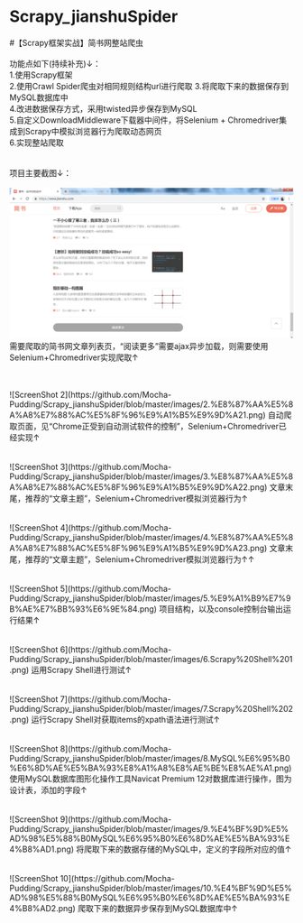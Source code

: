 # Scrapy_jianshuSpider
#【Scrapy框架实战】简书网整站爬虫</br>
</br>
功能点如下(持续补充)↓：</br>
1.使用Scrapy框架</br>
2.使用Crawl Spider爬虫对相同规则结构url进行爬取
3.将爬取下来的数据保存到MySQL数据库中</br>
4.改进数据保存方式，采用twisted异步保存到MySQL</br>
5.自定义DownloadMiddleware下载器中间件，将Selenium + Chromedriver集成到Scrapy中模拟浏览器行为爬取动态网页</br>
6.实现整站爬取</br>
</br>
</br>
项目主要截图↓：</br>
</br>
![ScreenShot 1](https://github.com/Mocha-Pudding/Scrapy_jianshuSpider/blob/master/images/1.%E7%AE%80%E4%B9%A6%E7%BD%91%E6%95%B4%E7%AB%99%E7%88%AC%E8%99%AB.png)   
需要爬取的简书网文章列表页，“阅读更多”需要ajax异步加载，则需要使用Selenium+Chromedriver实现爬取↑</br>
</br>

</br>
![ScreenShot 2](https://github.com/Mocha-Pudding/Scrapy_jianshuSpider/blob/master/images/2.%E8%87%AA%E5%8A%A8%E7%88%AC%E5%8F%96%E9%A1%B5%E9%9D%A21.png)   
自动爬取页面，见“Chrome正受到自动测试软件的控制”，Selenium+Chromedriver已经实现↑</br>
</br>

</br>
![ScreenShot 3](https://github.com/Mocha-Pudding/Scrapy_jianshuSpider/blob/master/images/3.%E8%87%AA%E5%8A%A8%E7%88%AC%E5%8F%96%E9%A1%B5%E9%9D%A22.png)   
文章末尾，推荐的“文章主题”，Selenium+Chromedriver模拟浏览器行为↑</br>
</br>

</br>
![ScreenShot 4](https://github.com/Mocha-Pudding/Scrapy_jianshuSpider/blob/master/images/4.%E8%87%AA%E5%8A%A8%E7%88%AC%E5%8F%96%E9%A1%B5%E9%9D%A23.png)   
文章末尾，推荐的“文章主题”，Selenium+Chromedriver模拟浏览器行为↑↑</br>
</br>

</br>
![ScreenShot 5](https://github.com/Mocha-Pudding/Scrapy_jianshuSpider/blob/master/images/5.%E9%A1%B9%E7%9B%AE%E7%BB%93%E6%9E%84.png)   
项目结构，以及console控制台输出运行结果↑</br>
</br>

</br>
![ScreenShot 6](https://github.com/Mocha-Pudding/Scrapy_jianshuSpider/blob/master/images/6.Scrapy%20Shell%201.png)   
运用Scrapy Shell进行测试↑</br>
</br>

</br>
![ScreenShot 7](https://github.com/Mocha-Pudding/Scrapy_jianshuSpider/blob/master/images/7.Scrapy%20Shell%202.png)   
运行Scrapy Shell对获取items的xpath语法进行测试↑</br>
</br>

</br>
![ScreenShot 8](https://github.com/Mocha-Pudding/Scrapy_jianshuSpider/blob/master/images/8.MySQL%E6%95%B0%E6%8D%AE%E5%BA%93%E8%A1%A8%E8%AE%BE%E8%AE%A1.png)   
使用MySQL数据库图形化操作工具Navicat Premium 12对数据库进行操作，图为设计表，添加的字段↑</br>
</br>

</br>
![ScreenShot 9](https://github.com/Mocha-Pudding/Scrapy_jianshuSpider/blob/master/images/9.%E4%BF%9D%E5%AD%98%E5%88%B0MySQL%E6%95%B0%E6%8D%AE%E5%BA%93%E4%B8%AD1.png)   
将爬取下来的数据存储的MySQL中，定义的字段所对应的值↑</br>
</br>

</br>
![ScreenShot 10](https://github.com/Mocha-Pudding/Scrapy_jianshuSpider/blob/master/images/10.%E4%BF%9D%E5%AD%98%E5%88%B0MySQL%E6%95%B0%E6%8D%AE%E5%BA%93%E4%B8%AD2.png)   
爬取下来的数据异步保存到MySQL数据库中↑</br>
</br>



